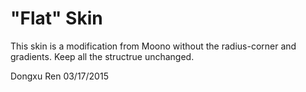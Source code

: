 "Flat" Skin
====================

This skin is a modification from Moono without the radius-corner and gradients.
Keep all the structrue unchanged.

Dongxu Ren
03/17/2015

